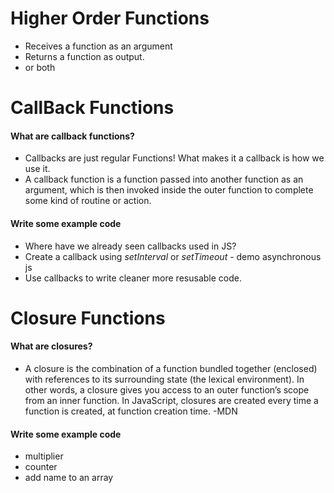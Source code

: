 # Higher Order Functions
- Receives a function as an argument 
- Returns a function as output.
- or both

# CallBack Functions
#### What are callback functions?
- Callbacks are just regular Functions! What makes it a callback is how we use it.
- A callback function is a function passed into another function as an argument, which is then invoked inside the outer function to complete some kind of routine or action.

#### Write some example code
- Where have we already seen callbacks used in JS?
- Create a callback using *setInterval* or *setTimeout* - demo asynchronous js
- Use callbacks to write cleaner more resusable code.

# Closure Functions
#### What are closures?
- A closure is the combination of a function bundled together (enclosed) with references to its surrounding state (the lexical environment). In other words, a closure gives you access to an outer function’s scope from an inner function. In JavaScript, closures are created every time a function is created, at function creation time. -MDN
#### Write some example code
- multiplier
- counter
- add name to an array


